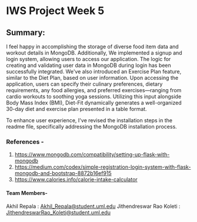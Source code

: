 # IWS Project Week 5

## Summary:

I feel happy in accomplishing the storage of diverse food item data and workout details in MongoDB. Additionally, We implemented a signup and login system, allowing users to access our application. The logic for creating and validating user data in MongoDB during login has been successfully integrated. We've also introduced an Exercise Plan feature, similar to the Diet Plan, based on user information. Upon accessing the application, users can specify their culinary preferences, dietary requirements, any food allergies, and preferred exercises—ranging from cardio workouts to soothing yoga sessions. Utilizing this input alongside Body Mass Index (BMI), Diet-Fit dynamically generates a well-organized 30-day diet and exercise plan presented in a table format.

To enhance user experience, I've revised the installation steps in the readme file, specifically addressing the MongoDB installation process.

### References -
1. https://www.mongodb.com/compatibility/setting-up-flask-with-mongodb
2. https://medium.com/codex/simple-registration-login-system-with-flask-mongodb-and-bootstrap-8872b16ef915
3. https://www.calories.info/calorie-intake-calculator

#### Team Members-
Akhil Repala             : Akhil_Repala@student.uml.edu
Jithendreswar Rao Koleti : JithendreswarRao_Koleti@student.uml.edu